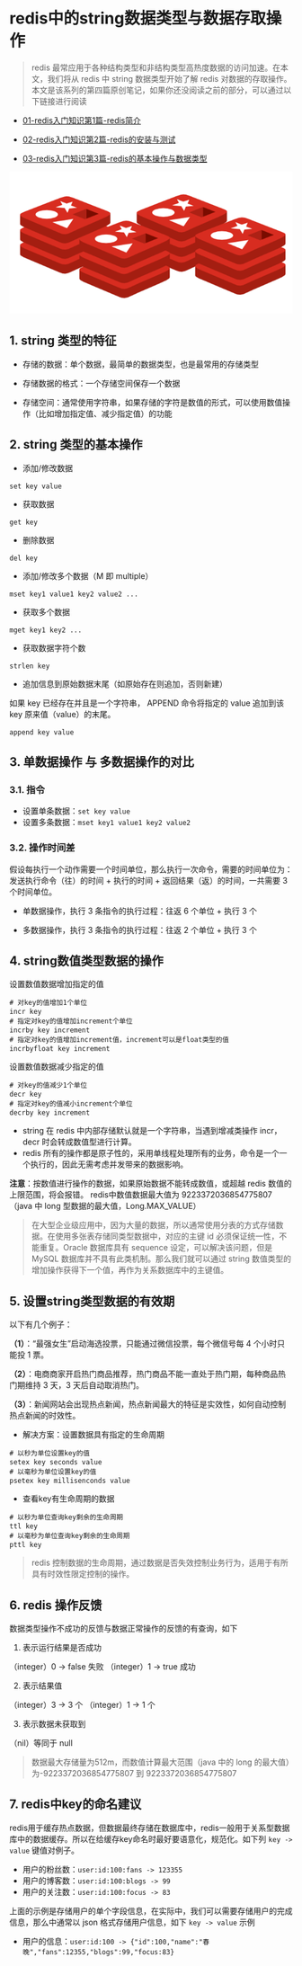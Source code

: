 # redis中的string数据类型与数据存取操作


> redis 最常应用于各种结构类型和非结构类型高热度数据的访问加速。在本文，我们将从 redis 中 string 数据类型开始了解 redis 对数据的存取操作。本文是该系列的第四篇原创笔记，如果你还没阅读之前的部分，可以通过以下链接进行阅读


- [01-redis入门知识第1篇-redis简介](./01-introduce.md)

- [02-redis入门知识第2篇-redis的安装与测试](./02-installation.md)

- [03-redis入门知识第3篇-redis的基本操作与数据类型](./03-basic.md)


![04-01.png](../img/04-01.png)


## 1. string 类型的特征

- 存储的数据：单个数据，最简单的数据类型，也是最常用的存储类型

- 存储数据的格式：一个存储空间保存一个数据

- 存储空间：通常使用字符串，如果存储的字符是数值的形式，可以使用数值操作（比如增加指定值、减少指定值）的功能


## 2. string 类型的基本操作

- 添加/修改数据

```shell
set key value
```

- 获取数据

```shell
get key
```

- 删除数据

```shell
del key
```

- 添加/修改多个数据（M 即 multiple）

```shell
mset key1 value1 key2 value2 ...
```

- 获取多个数据

```shell
mget key1 key2 ...
```

- 获取数据字符个数

```shell
strlen key
```

- 追加信息到原始数据末尾（如原始存在则追加，否则新建）

如果 key 已经存在并且是一个字符串， APPEND 命令将指定的 value 追加到该 key 原来值（value）的末尾。

```shell
append key value
```

## 3. 单数据操作 与 多数据操作的对比

### 3.1. 指令

- 设置单条数据：`set key value`
- 设置多条数据：`mset key1 value1 key2 value2`

### 3.2. 操作时间差

假设每执行一个动作需要一个时间单位，那么执行一次命令，需要的时间单位为：发送执行命令（往）的时间 + 执行的时间 + 返回结果（返）的时间，一共需要 3 个时间单位。

- 单数据操作，执行 3 条指令的执行过程：往返 6 个单位 + 执行 3 个

- 多数据操作，执行 3 条指令的执行过程：往返 2 个单位 + 执行 3 个

## 4. string数值类型数据的操作


设置数值数据增加指定的值

```shell
# 对key的值增加1个单位
incr key
# 指定对key的值增加increment个单位
incrby key increment
# 指定对key的值增加increment值，increment可以是float类型的值
incrbyfloat key increment
```

设置数值数据减少指定的值

```shell
# 对key的值减少1个单位
decr key
# 指定对key的值减小increment个单位
decrby key increment
```

- string 在 redis 中内部存储默认就是一个字符串，当遇到增减类操作 incr，decr 时会转成数值型进行计算。
- redis 所有的操作都是原子性的，采用单线程处理所有的业务，命令是一个一个执行的，因此无需考虑并发带来的数据影响。

**注意**：按数值进行操作的数据，如果原始数据不能转成数值，或超越 redis 数值的上限范围，将会报错。
  redis中数值数据最大值为 9223372036854775807（java 中 long 型数据的最大值，Long.MAX_VALUE）


> 在大型企业级应用中，因为大量的数据，所以通常使用分表的方式存储数据。在使用多张表存储同类型数据中，对应的主键 id 必须保证统一性，不能重复。Oracle 数据库具有 sequence 设定，可以解决该问题，但是 MySQL 数据库并不具有此类机制。那么我们就可以通过 string 数值类型的增加操作获得下一个值，再作为关系数据库中的主键值。


## 5. 设置string类型数据的有效期

以下有几个例子：


**（1）**：“最强女生”启动海选投票，只能通过微信投票，每个微信号每 4 个小时只能投 1 票。

**（2）**：电商商家开启热门商品推荐，热门商品不能一直处于热门期，每种商品热门期维持 3 天，3 天后自动取消热门。

**（3）**：新闻网站会出现热点新闻，热点新闻最大的特征是实效性，如何自动控制热点新闻的时效性。


- 解决方案：设置数据具有指定的生命周期

```shell
# 以秒为单位设置key的值
setex key seconds value
# 以毫秒为单位设置key的值
psetex key millisenconds value
```

- 查看key有生命周期的数据

```shell
# 以秒为单位查询key剩余的生命周期
ttl key
# 以毫秒为单位查询key剩余的生命周期
pttl key
```

> redis 控制数据的生命周期，通过数据是否失效控制业务行为，适用于有所具有时效性限定控制的操作。


## 6. redis 操作反馈

数据类型操作不成功的反馈与数据正常操作的反馈的有查询，如下

1. 表示运行结果是否成功

（integer）0 -> false 失败
（integer）1 -> true 成功

2. 表示结果值

（integer）3 -> 3 个
（integer）1 -> 1 个

3. 表示数据未获取到

（nil）等同于 null

> 数据最大存储量为512m，而数值计算最大范围（java 中的 long 的最大值）为-9223372036854775807 到 9223372036854775807


## 7. redis中key的命名建议

redis用于缓存热点数据，但数据最终存储在数据库中，redis一般用于关系型数据库中的数据缓存。所以在给缓存key命名时最好要语意化，规范化。如下列 `key -> value` 键值对例子。


- 用户的粉丝数：`user:id:100:fans -> 123355`
- 用户的博客数：`user:id:100:blogs -> 99`
- 用户的关注数：`user:id:100:focus -> 83`


上面的示例是存储用户的单个字段信息，在实际中，我们可以需要存储用户的完成信息，那么中通常以 json 格式存储用户信息，如下 `key -> value` 示例


- 用户的信息：`user:id:100 -> {"id":100,"name":"春晚","fans":12355,"blogs":99,"focus:83}`






